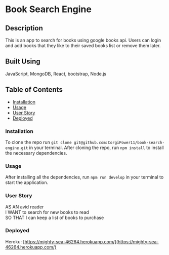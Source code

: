 # Book Search Engine

## Description
This is an app to search for books using google books api. Users can login and add books that they like to their saved books list or remove them later.

## Built Using
JavaScript, MongoDB, React, bootstrap, Node.js

## Table of Contents
* [Installation](#Installation)
* [Usage](#Usage)
* [User Story](#User-Story)
* [Deployed](#Deployed)

### Installation
To clone the repo run ```git clone git@github.com:CorgiPower11/book-search-engine.git``` in your terminal. After cloning the repo, run ```npm install``` to install the necessary dependencies.

### Usage
After installing all the dependencies, run ```npm run develop``` in your terminal to start the application. 

### User Story
AS AN avid reader<br>
I WANT to search for new books to read<br>
SO THAT I can keep a list of books to purchase<br>

### Deployed
Heroku: [https://mighty-sea-46264.herokuapp.com/](https://mighty-sea-46264.herokuapp.com/)

